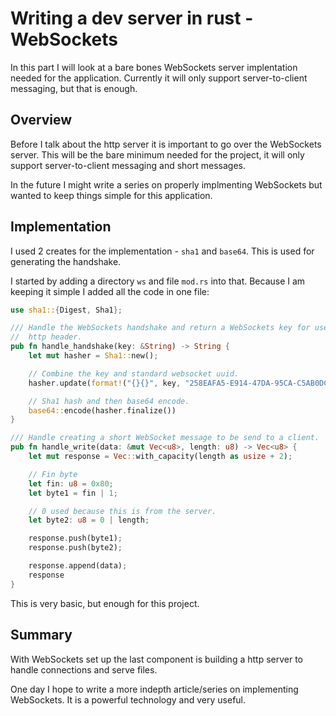 # Writing a dev server in rust - WebSockets

In this part I will look at a bare bones WebSockets server implentation needed for the application. 
Currently it will only support server-to-client messaging, but that is enough.

## Overview

Before I talk about the http server it is important to go over the WebSockets server. 
This will be the bare minimum needed for the project, it will only support server-to-client messaging and short messages. 

In the future I might write a series on properly implmenting WebSockets but wanted to keep things simple for this application.

## Implementation

I used 2 creates for the implementation - `sha1` and `base64`. This is used for generating the handshake.

I started by adding a directory `ws` and file `mod.rs` into that. Because I am keeping it simple I added all the code in one file:

```rust
use sha1::{Digest, Sha1};

/// Handle the WebSockets handshake and return a WebSockets key for use in the Sec-WebSocket-Accept
//  http header.
pub fn handle_handshake(key: &String) -> String {
    let mut hasher = Sha1::new();

    // Combine the key and standard websocket uuid.
    hasher.update(format!("{}{}", key, "258EAFA5-E914-47DA-95CA-C5AB0DC85B11").as_bytes());

    // Sha1 hash and then base64 encode.
    base64::encode(hasher.finalize())
}

/// Handle creating a short WebSocket message to be send to a client.
pub fn handle_write(data: &mut Vec<u8>, length: u8) -> Vec<u8> {
    let mut response = Vec::with_capacity(length as usize + 2);

    // Fin byte
    let fin: u8 = 0x80;
    let byte1 = fin | 1;

    // 0 used because this is from the server.
    let byte2: u8 = 0 | length;

    response.push(byte1);
    response.push(byte2);

    response.append(data);
    response
}
```

This is very basic, but enough for this project. 

## Summary

With WebSockets set up the last component is building a http server to handle connections and serve files.

One day I hope to write a more indepth article/series on implementing WebSockets. It is a powerful technology and very useful.
